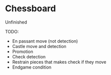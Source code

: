 # Chessboard

Unfinished

TODO:
- En passant move (not detection)
- Castle move and detection
- Promotion
- Check detection
- Restrain pieces that makes check if they move
- Endgame condition